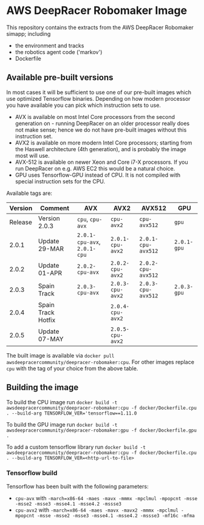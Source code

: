 # AWS DeepRacer Robomaker Image
This repository contains the extracts from the AWS DeepRacer Robomaker simapp; including
* the environment and tracks
* the robotics agent code ('markov')
* Dockerfile

## Available pre-built versions

In most cases it will be sufficient to use one of our pre-built images which use optimized Tensorflow binaries. Depending on how modern processor you have available you can pick which instruction sets to use.
* AVX is available on most Intel Core processors from the second generation on - running DeepRacer on an older processor really does not make sense; hence we do not have pre-built images without this instruction set.
* AVX2 is available on more modern Intel Core processors; starting from the Haswell architecture (4th generation), and is probably the image most will use.
* AVX-512 is available on newer Xeon and Core i7-X processors. If you run DeepRacer on e.g. AWS EC2 this would be a natural choice.
* GPU uses Tensorflow-GPU instead of CPU. It is not compiled with special instruction sets for the CPU.

Available tags are:

| Version  | Comment         | AVX      | AVX2     | AVX512   | GPU      |
| -------- | -------------- | -------- | -------- | -------- | -------- | 
| Release  | Version 2.0.3  | `cpu`, `cpu-avx` | `cpu-avx2` | `cpu-avx512` | `gpu`| 
| 2.0.1    | Update 29-MAR  | `2.0.1-cpu-avx`, `2.0.1-cpu` | `2.0.1-cpu-avx2` | `2.0.1-cpu-avx512` | `2.0.1-gpu` |
| 2.0.2    | Update 01-APR  |  `2.0.2-cpu-avx`  | `2.0.2-cpu-avx2` | `2.0.2-cpu-avx512` | 
| 2.0.3    | Spain Track  |  `2.0.3-cpu-avx`  | `2.0.3-cpu-avx2` | `2.0.3-cpu-avx512` | `2.0.3-gpu` |
| 2.0.4    | Spain Track Hotfix  |    | `2.0.4-cpu-avx2` |  |  |
| 2.0.5    | Update 07-MAY  |   | `2.0.5-cpu-avx2` | |  |

The built image is available via `docker pull awsdeepracercommunity/deepracer-robomaker:cpu`. For other images replace `cpu` with the tag of your choice from the above table.

## Building the image

To build the CPU image run `docker build -t awsdeepracercommunity/deepracer-robomaker:cpu -f docker/Dockerfile.cpu . --build-arg TENSORFLOW_VER='tensorflow==1.11.0`

To build the GPU image run `docker build -t awsdeepracercommunity/deepracer-robomaker:gpu -f docker/Dockerfile.gpu . `

To add a custom tensorflow library run `docker build -t awsdeepracercommunity/deepracer-robomaker:cpu -f docker/Dockerfile.cpu . --build-arg TENSORFLOW_VER=<http-url-to-file>`

### Tensorflow build

Tensorflow has been built with the following parameters:
* `cpu-avx` with `-march=x86-64 -maes -mavx -mmmx -mpclmul -mpopcnt -msse -msse2 -msse3 -msse4.1 -msse4.2 -mssse3`
* `cpu-avx2` with `-march=x86-64 -maes -mavx -mavx2 -mmmx -mpclmul -mpopcnt -msse -msse2 -msse3 -msse4.1 -msse4.2 -mssse3 -mf16c -mfma`
